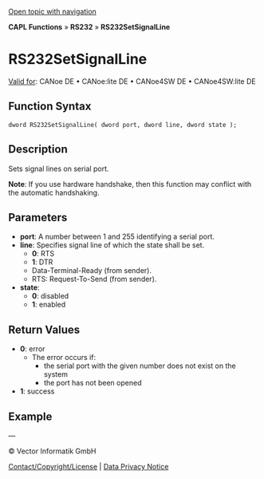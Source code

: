 [Open topic with navigation](../../../../../CANoeDEFamily.htm#Topics/CAPLFunctions/RS232/Functions/CAPLfunctionRS232SetSignalLine.md)

**CAPL Functions** » **RS232** » **RS232SetSignalLine**

# RS232SetSignalLine

[Valid for](../../../Shared/FeatureAvailability.md): CANoe DE • CANoe:lite DE • CANoe4SW DE • CANoe4SW:lite DE

## Function Syntax

```
dword RS232SetSignalLine( dword port, dword line, dword state );
```

## Description

Sets signal lines on serial port.

**Note**: If you use hardware handshake, then this function may conflict with the automatic handshaking.

## Parameters

- **port**: A number between 1 and 255 identifying a serial port.
- **line**: Specifies signal line of which the state shall be set.
  - **0**: RTS
  - **1**: DTR
  - Data-Terminal-Ready (from sender).
  - RTS: Request-To-Send (from sender).
- **state**:
  - **0**: disabled
  - **1**: enabled

## Return Values

- **0**: error
  - The error occurs if:
    - the serial port with the given number does not exist on the system
    - the port has not been opened
- **1**: success

## Example

—

© Vector Informatik GmbH

[Contact/Copyright/License](../../../Shared/ContactCopyrightLicense.md) | [Data Privacy Notice](https://www.vector.com/int/en/company/get-info/privacy-policy/)

